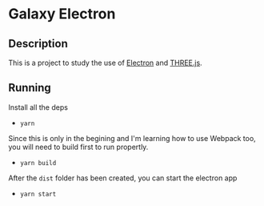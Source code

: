 # Galaxy Electron

## Description

This is a project to study the use of [Electron](https://www.electronjs.org) and [THREE.js](https://threejs.org).

## Running

Install all the deps

- `yarn`

Since this is only in the begining and I'm learning how to use Webpack too, you will need to build first to run propertly.

- `yarn build`

After the `dist` folder has been created, you can start the electron app

- `yarn start`
